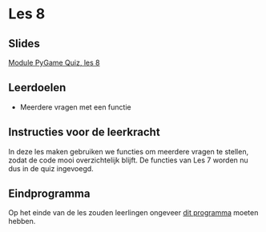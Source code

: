 # Les 8 

## Slides

[Module PyGame Quiz, les 8](https://slides.com/felienne/python-klas-2-module-1-les-8)

## Leerdoelen

* Meerdere vragen met een functie 

## Instructies voor de leerkracht

In deze les maken gebruiken we functies om meerdere vragen te stellen, zodat de code mooi overzichtelijk blijft. De functies van Les 7 worden nu dus in de quiz ingevoegd.

## Eindprogramma

Op het einde van de les zouden leerlingen ongeveer [dit programma](https://repl.it/@mevrHermans/Pidk-M4-L8a-Einde) moeten hebben. 

